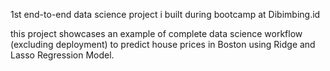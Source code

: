 1st end-to-end data science project i built during bootcamp at Dibimbing.id

this project showcases an example of complete data science workflow (excluding deployment) to predict house prices in Boston using Ridge and Lasso Regression Model. 
